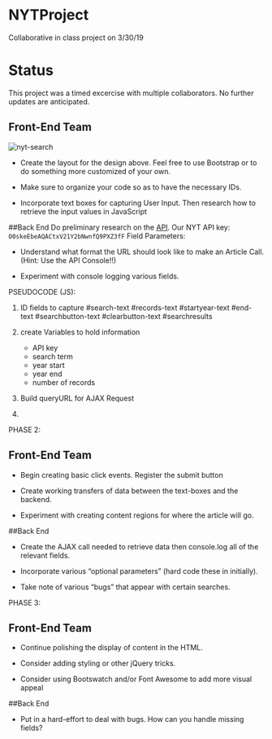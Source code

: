 # NYTProject
Collaborative in class project on 3/30/19

# Status
This project was a timed excercise with multiple collaborators.  No further updates are anticipated.

## Front-End Team
![nyt-search](Images/nyt.png)

* Create the layout for the design above. Feel free to use Bootstrap or to do something more customized of your own.

* Make sure to organize your code so as to have the necessary IDs.

* Incorporate text boxes for capturing User Input. Then research how to retrieve the input values in JavaScript

##Back End
Do preliminary research on the [API](http://developer.nytimes.com/article_search_v2.json).
Our NYT API key: `O0skeEbeAQACtxV21Y2bNwnfQ9PXZ3fF`
Field Parameters: 

* Understand what format the URL should look like to make an Article Call. (Hint: Use the API Console!!)

* Experiment with console logging various fields.

PSEUDOCODE (JS):
1. ID fields to capture
#search-text
#records-text
#startyear-text
#end-text
#searchbutton-text
#clearbutton-text
#searchresults


2. create Variables to hold information
    - API key
    - search term
    - year start
    - year end
    - number of records

3. Build queryURL for AJAX Request

4. 





PHASE 2:
## Front-End Team

* Begin creating basic click events. Register the submit button

* Create working transfers of data between the text-boxes and the backend.

* Experiment with creating content regions for where the article will go.

##Back End
* Create the AJAX call needed to retrieve data then console.log all of the relevant fields.

* Incorporate various “optional parameters” (hard code these in initially).

* Take note of various “bugs” that appear with certain searches.



PHASE 3:

## Front-End Team

* Continue polishing the display of content in the HTML.

* Consider adding styling or other jQuery tricks.

* Consider using Bootswatch and/or Font Awesome to add more visual appeal

##Back End
* Put in a hard-effort to deal with bugs. How can you handle missing fields?

